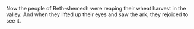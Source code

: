 Now the people of Beth-shemesh were reaping their wheat harvest in the valley. And when they lifted up their eyes and saw the ark, they rejoiced to see it.
